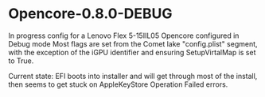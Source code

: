 # Opencore-0.8.0-DEBUG
In progress config for a Lenovo Flex 5-15IIL05
Opencore configured in Debug mode
Most flags are set from the Comet lake "config.plist" segment, with the exception of the iGPU identifier and ensuring SetupVirtalMap is set to True.

Current state:
EFI boots into installer and will get through most of the install, then seems to get stuck on AppleKeyStore Operation Failed errors. 
